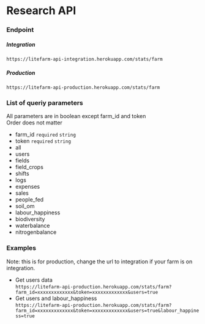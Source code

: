 # Research API 

### Endpoint
##### Integration
`https://litefarm-api-integration.herokuapp.com/stats/farm`
##### Production
`https://litefarm-api-production.herokuapp.com/stats/farm`

### List of queriy parameters 
All parameters are in boolean except farm_id and token   
Order does not matter
  
  - farm_id `required` `string`
  - token `required` `string`
  - all 
  - users 
  - fields
  - field_crops
  - shifts
  - logs
  - expenses
  - sales
  - people_fed
  - soil_om
  - labour_happiness
  - biodiversity
  - waterbalance
  - nitrogenbalance
  
 ### Examples
 Note: this is for production, change the url to integration if your farm is on integration.
 
  - Get users data  
    `https://litefarm-api-production.herokuapp.com/stats/farm?farm_id=xxxxxxxxxxxxx&token=xxxxxxxxxxxxx&users=true`
  - Get users and labour_happiness  
     `https://litefarm-api-production.herokuapp.com/stats/farm?farm_id=xxxxxxxxxxxxx&token=xxxxxxxxxxxxx&users=true&labour_happiness=true`
